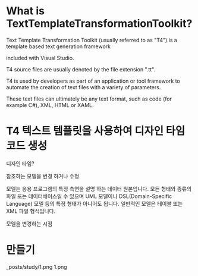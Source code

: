 
 # What is TextTemplateTransformationToolkit?
 
 Text Template Transformation Toolkit (usually referred to as "T4") is a template based text generation framework 
 
 included with Visual Studio.
 
 T4 source files are usually denoted by the file extension ".tt".
 
 T4 is used by developers as part of an application or tool framework to automate the creation of text files with a variety of parameters. 
 
 These text files can ultimately be any text format, such as code (for example C#), XML, HTML or XAML.
 
 
 # T4 텍스트 템플릿을 사용하여 디자인 타임 코드 생성
 
 디자인 타임? 
 
 참조하는 모델을 변경 하거나 수정
 
 모델는 응용 프로그램의 특정 측면을 설명 하는 데이터 원본입니다. 모든 형태와 종류의 파일 또는 데이터베이스일 수 있으며 
 UML 모델이나 DSL(Domain-Specific Language) 모델 등의 특정 형태가 아니어도 됩니다. 일반적인 모델은 테이블 또는 XML 파일 형식입니다.
 
 모델을 변경하는 시점
 
 # 만들기
 
 _posts/study/1.png
 1.png
